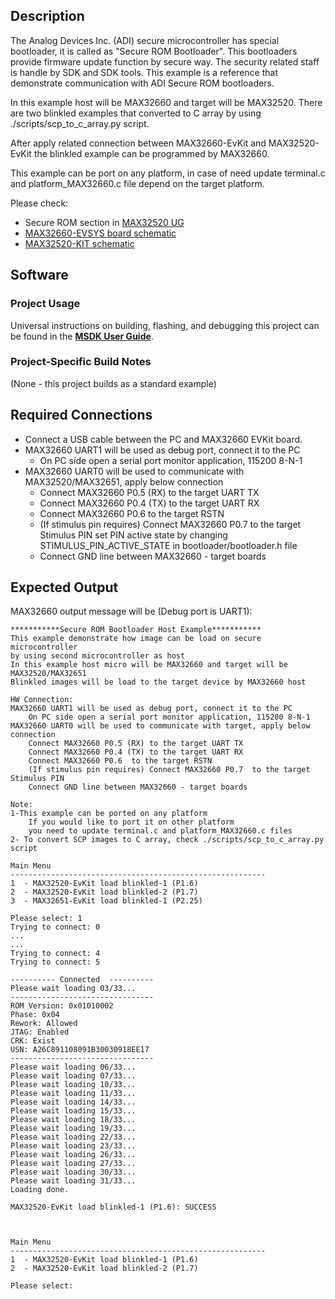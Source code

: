 ## Description

The Analog Devices Inc. (ADI) secure microcontroller has special bootloader, it is called as "Secure ROM Bootloader".
This bootloaders provide firmware update function by secure way. The security related staff is handle by SDK and SDK tools.
This example is a reference that demonstrate communication with ADI Secure ROM bootloaders.

In this example host will be MAX32660 and target will be MAX32520. 
There are two blinkled examples that converted to C array by using ./scripts/scp_to_c_array.py script.

After apply related connection between MAX32660-EvKit and MAX32520-EvKit the blinkled example can be programmed by MAX32660.

This example can be port on any platform, in case of need update terminal.c and platform_MAX32660.c file
depend on the target platform.

Please check:
- Secure ROM section in [MAX32520 UG](https://www.analog.com/media/en/technical-documentation/user-guides/max32520-users-guide.pdf)
- [MAX32660-EVSYS board schematic](https://www.analog.com/media/en/technical-documentation/data-sheets/MAX32660-EVSYS.pdf)
- [MAX32520-KIT schematic](https://www.analog.com/media/en/technical-documentation/data-sheets/MAX32520-KIT.pdf)


## Software

### Project Usage

Universal instructions on building, flashing, and debugging this project can be found in the **[MSDK User Guide](https://analogdevicesinc.github.io/msdk/USERGUIDE/)**.

### Project-Specific Build Notes

(None - this project builds as a standard example)

## Required Connections

- Connect a USB cable between the PC and MAX32660 EVKit board.
- MAX32660 UART1 will be used as debug port, connect it to the PC
     - On PC side open a serial port monitor application, 115200 8-N-1
- MAX32660 UART0 will be used to communicate with MAX32520/MAX32651, apply below connection
     - Connect MAX32660 P0.5 (RX) to the target UART TX
     - Connect MAX32660 P0.4 (TX) to the target UART RX
     - Connect MAX32660 P0.6  to the target RSTN
     - (If stimulus pin requires) Connect MAX32660 P0.7  to the target Stimulus PIN
	 set PIN active state by changing STIMULUS_PIN_ACTIVE_STATE in bootloader/bootloader.h file
	 - Connect GND line between MAX32660 - target boards
	
 
## Expected Output

MAX32660 output message will be (Debug port is UART1):

```
***********Secure ROM Bootloader Host Example***********
This example demonstrate how image can be load on secure microcontroller
by using second microcontroller as host
In this example host micro will be MAX32660 and target will be MAX32520/MAX32651
Blinkled images will be load to the target device by MAX32660 host

HW Connection:
MAX32660 UART1 will be used as debug port, connect it to the PC
    On PC side open a serial port monitor application, 115200 8-N-1
MAX32660 UART0 will be used to communicate with target, apply below connection
    Connect MAX32660 P0.5 (RX) to the target UART TX
    Connect MAX32660 P0.4 (TX) to the target UART RX
    Connect MAX32660 P0.6  to the target RSTN
    (If stimulus pin requires) Connect MAX32660 P0.7  to the target Stimulus PIN
    Connect GND line between MAX32660 - target boards

Note:
1-This example can be ported on any platform
    If you would like to port it on other platform
    you need to update terminal.c and platform_MAX32660.c files
2- To convert SCP images to C array, check ./scripts/scp_to_c_array.py script

Main Menu
---------------------------------------------------------
1  - MAX32520-EvKit load blinkled-1 (P1.6)
2  - MAX32520-EvKit load blinkled-2 (P1.7)
3  - MAX32651-EvKit load blinkled-1 (P2.25)

Please select: 1
Trying to connect: 0
...
...
Trying to connect: 4
Trying to connect: 5

---------- Connected  ----------
Please wait loading 03/33...
--------------------------------
ROM Version: 0x01010002
Phase: 0x04
Rework: Allowed
JTAG: Enabled
CRK: Exist
USN: A26C891108091B30030918EE17
--------------------------------
Please wait loading 06/33...
Please wait loading 07/33...
Please wait loading 10/33...
Please wait loading 11/33...
Please wait loading 14/33...
Please wait loading 15/33...
Please wait loading 18/33...
Please wait loading 19/33...
Please wait loading 22/33...
Please wait loading 23/33...
Please wait loading 26/33...
Please wait loading 27/33...
Please wait loading 30/33...
Please wait loading 31/33...
Loading done.

MAX32520-EvKit load blinkled-1 (P1.6): SUCCESS



Main Menu
---------------------------------------------------------
1  - MAX32520-EvKit load blinkled-1 (P1.6)
2  - MAX32520-EvKit load blinkled-2 (P1.7)

Please select:

```

